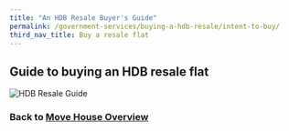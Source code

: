 ```yaml
---
title: "An HDB Resale Buyer's Guide"
permalink: /government-services/buying-a-hdb-resale/intent-to-buy/
third_nav_title: Buy a resale flat
---
```


## Guide to buying an HDB resale flat

![HDB Resale Guide](https://www.hdb.gov.sg/cs/infoweb/-/media/HDBContent/Images/CCG/hdb-resale-portal-buyers-infographic.jpg)


### Back to [Move House Overview](/government-services/move-house/overview/)
